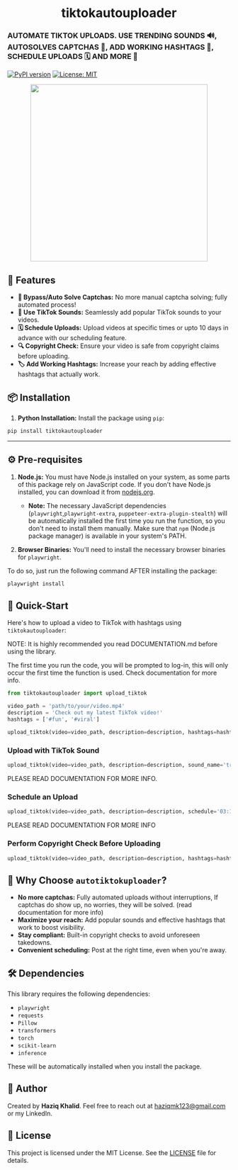 <div align="center">
  <h1>tiktokautouploader</h1>
</div>


### AUTOMATE TIKTOK UPLOADS. USE TRENDING SOUNDS 🔊, AUTOSOLVES CAPTCHAS 🧠, ADD WORKING HASHTAGS 💯, SCHEDULE UPLOADS 🗓️ AND MORE 🎁

[![PyPI version](https://img.shields.io/pypi/v/tiktokautouploader.svg)](https://pypi.org/project/tiktokautouploader/)  [![License: MIT](https://img.shields.io/badge/License-MIT-yellow.svg)](https://opensource.org/licenses/MIT)


<p align="center">
  <img src="READMEimage/Image.png" alt="" width="400"/>
</p>

## 🚀 Features

- **🔐 Bypass/Auto Solve Captchas:** No more manual captcha solving; fully automated process!
- **🎵 Use TikTok Sounds:** Seamlessly add popular TikTok sounds to your videos.
- **🗓 Schedule Uploads:** Upload videos at specific times or upto 10 days in advance with our scheduling feature.
- **🔍 Copyright Check:** Ensure your video is safe from copyright claims before uploading.
- **🏷 Add Working Hashtags:** Increase your reach by adding effective hashtags that actually work.


## 📦 Installation

1. **Python Installation:** Install the package using `pip`:

```bash
pip install tiktokautouploader
```

---


## ⚙️ Pre-requisites

1. **Node.js:** You must have Node.js installed on your system, as some parts of this package rely on JavaScript code. If you don't have Node.js installed, you can download it from [nodejs.org](https://nodejs.org/).

   - **Note:** The necessary JavaScript dependencies (`playwright`,`playwright-extra`, `puppeteer-extra-plugin-stealth`) will be automatically installed the first time you run the function, so you don't need to install them manually. Make sure that `npm` (Node.js package manager) is available in your system's PATH.

2. **Browser Binaries:** You'll need to install the necessary browser binaries for `playwright`.

To do so, just run the following command AFTER installing the package:

```bash
playwright install
```

## 📝 Quick-Start

Here's how to upload a video to TikTok with hashtags using `tiktokautouploader`:

NOTE: It is highly recommended you read DOCUMENTATION.md before using the library.

The first time you run the code, you will be prompted to log-in, this will only occur the first time the function is used. Check documentation for more info.

```python
from tiktokautouploader import upload_tiktok

video_path = 'path/to/your/video.mp4'
description = 'Check out my latest TikTok video!'
hashtags = ['#fun', '#viral']

upload_tiktok(video=video_path, description=description, hashtags=hashtags)

```

### Upload with TikTok Sound

```python
upload_tiktok(video=video_path, description=description, sound_name='trending_sound')
```

PLEASE READ DOCUMENTATION FOR MORE INFO.

### Schedule an Upload

```python
upload_tiktok(video=video_path, description=description, schedule='03:10', day=11)
```

PLEASE READ DOCUMENTATION FOR MORE INFO

### Perform Copyright Check Before Uploading

```python
upload_tiktok(video=video_path, description=description, hashtags=hashtags, copyrightcheck=True)
```

## 🎯 Why Choose `autotiktokuploader`?

- **No more captchas:** Fully automated uploads without interruptions, If captchas do show up, no worries, they will be solved. (read documentation for more info)
- **Maximize your reach:** Add popular sounds and effective hashtags that work to boost visibility.
- **Stay compliant:** Built-in copyright checks to avoid unforeseen takedowns.
- **Convenient scheduling:** Post at the right time, even when you're away.

## 🛠 Dependencies

This library requires the following dependencies:

- `playwright`
- `requests`
- `Pillow`
- `transformers`
- `torch`
- `scikit-learn`
- `inference`

These will be automatically installed when you install the package.

## 👤 Author

Created by **Haziq Khalid**. Feel free to reach out at [haziqmk123@gmail.com](mailto:haziqmk123@gmail.com) or my LinkedIn.

## 📄 License

This project is licensed under the MIT License. See the [LICENSE](LICENSE.md) file for details.
```
